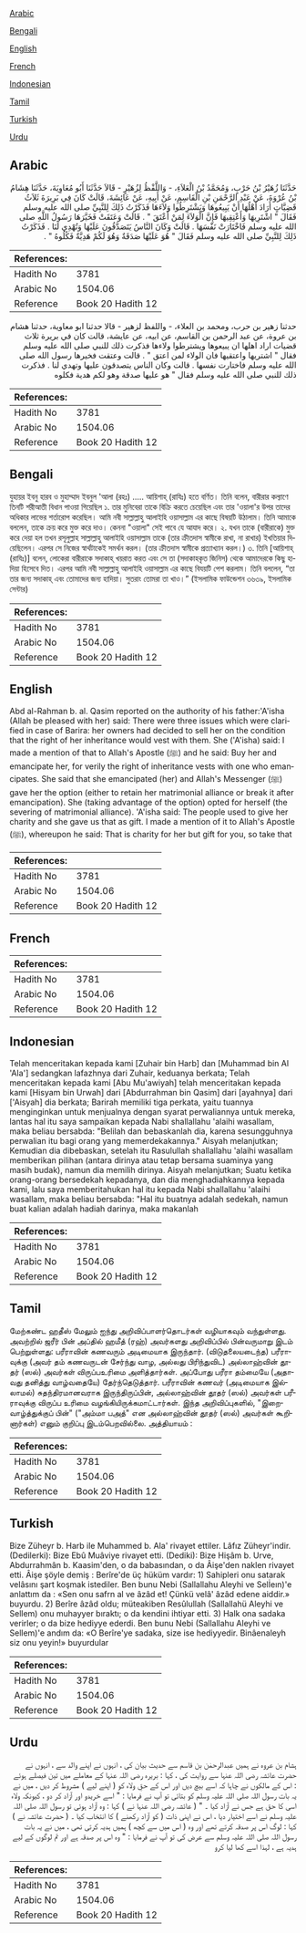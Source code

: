 [Arabic](#arabic)

[Bengali](#bengali)

[English](#english)

[French](#french)

[Indonesian](#indonesian)

[Tamil](#tamil)

[Turkish](#turkish)

[Urdu](#urdu)

## Arabic


<div dir="rtl" lang="ar" style={{fontSize:'larger',backgroundColor:'#f8f9fa',padding:20}}>
حَدَّثَنَا زُهَيْرُ بْنُ حَرْبٍ، وَمُحَمَّدُ بْنُ الْعَلاَءِ، - وَاللَّفْظُ لِزُهَيْرٍ - قَالاَ حَدَّثَنَا أَبُو مُعَاوِيَةَ، حَدَّثَنَا هِشَامُ بْنُ عُرْوَةَ، عَنْ عَبْدِ الرَّحْمَنِ بْنِ الْقَاسِمِ، عَنْ أَبِيهِ، عَنْ عَائِشَةَ، قَالَتْ كَانَ فِي بَرِيرَةَ ثَلاَثُ قَضِيَّاتٍ أَرَادَ أَهْلُهَا أَنْ يَبِيعُوهَا وَيَشْتَرِطُوا وَلاَءَهَا فَذَكَرْتُ ذَلِكَ لِلنَّبِيِّ صلى الله عليه وسلم فَقَالَ ‏"‏ اشْتَرِيهَا وَأَعْتِقِيهَا فَإِنَّ الْوَلاَءَ لِمَنْ أَعْتَقَ ‏"‏ ‏.‏ قَالَتْ وَعَتَقَتْ فَخَيَّرَهَا رَسُولُ اللَّهِ صلى الله عليه وسلم فَاخْتَارَتْ نَفْسَهَا ‏.‏ قَالَتْ وَكَانَ النَّاسُ يَتَصَدَّقُونَ عَلَيْهَا وَتُهْدِي لَنَا ‏.‏ فَذَكَرْتُ ذَلِكَ لِلنَّبِيِّ صلى الله عليه وسلم فَقَالَ ‏"‏ هُوَ عَلَيْهَا صَدَقَةٌ وَهُوَ لَكُمْ هَدِيَّةٌ فَكُلُوهُ ‏"‏ ‏.‏
</div>
<div style={{backgroundColor:'#f8f9fa',padding:20, marginBottom: 10}}><table> <thead> <tr> <th>References:</th> <th></th> </tr> </thead> <tbody><tr><td>Hadith No</td><td>3781</td></tr><tr><td>Arabic No</td><td>1504.06</td></tr><tr><td>Reference</td><td>Book 20 Hadith 12</td></tr></tbody></table></div>


<div dir="rtl" lang="ar" style={{fontSize:'larger',backgroundColor:'#f8f9fa',padding:20}}>
حدثنا زهير بن حرب، ومحمد بن العلاء، - واللفظ لزهير - قالا حدثنا ابو معاوية، حدثنا هشام بن عروة، عن عبد الرحمن بن القاسم، عن ابيه، عن عايشة، قالت كان في بريرة ثلاث قضيات اراد اهلها ان يبيعوها ويشترطوا ولاءها فذكرت ذلك للنبي صلى الله عليه وسلم فقال " اشتريها واعتقيها فان الولاء لمن اعتق " . قالت وعتقت فخيرها رسول الله صلى الله عليه وسلم فاختارت نفسها . قالت وكان الناس يتصدقون عليها وتهدي لنا . فذكرت ذلك للنبي صلى الله عليه وسلم فقال " هو عليها صدقة وهو لكم هدية فكلوه
</div>
<div style={{backgroundColor:'#f8f9fa',padding:20, marginBottom: 10}}><table> <thead> <tr> <th>References:</th> <th></th> </tr> </thead> <tbody><tr><td>Hadith No</td><td>3781</td></tr><tr><td>Arabic No</td><td>1504.06</td></tr><tr><td>Reference</td><td>Book 20 Hadith 12</td></tr></tbody></table></div>

## Bengali


<div dir="ltr" lang="bn" style={{fontSize:'larger',backgroundColor:'#f8f9fa',padding:20}}>
যুহায়র ইবনু হারব ও মুহাম্মাদ ইবনুল 'আলা (রহঃ) ..... আয়িশাহ্ (রাযিঃ) হতে বর্ণিত। তিনি বলেন, বারীরার কল্যাণে তিনটি শরীআতী বিধান পাওয়া গিয়েছিল ১. তার মুনিবেরা তাকে বিক্রি করতে চেয়েছিল এবং তার 'ওয়ালা'র উপর তাদের অধিকার লাভের শর্তারোপ করেছিল। আমি নবী সাল্লাল্লাহু আলাইহি ওয়াসাল্লাম এর কাছে বিষয়টি উঠালাম। তিনি আমাকে বললেন, তাকে ক্রয় করে মুক্ত করে দাও। কেননা "ওয়ালা" সেই পাবে যে আযাদ করে। ২. যখন তাকে (বারীরাকে) মুক্ত করে দেয়া হল তখন রসূলুল্লাহ সাল্লাল্লাহু আলাইহি ওয়াসাল্লাম তাকে (তার ক্রীতদাস স্বামীকে রাখা, না রাখার) ইখতিয়ার দিয়েছিলেন। এরপর সে নিজের স্বার্থটাকেই সমর্থন করল। (তার ক্রীতদাস স্বামীকে প্রত্যাখ্যান করল।) ৩. তিনি [আয়িশাহ্ (রাযিঃ)] বলেন, লোকেরা বারীরাকে সদাকাহ্ খয়রাত করত এবং সে তা (সদাকাহকৃত জিনিস) থেকে আমাদেরকে কিছু হাদিয়া হিসেবে দিত। এরপর আমি নবী সাল্লাল্লাহু আলাইহি ওয়াসাল্লাম এর কাছে বিযয়টি পেশ করলাম। তিনি বললেন, “তা তার জন্য সদাকাহ্ এবং তোমাদের জন্য হাদিয়া। সুতরাং তোমরা তা খাও।” (ইসলামিক ফাউন্ডেশন ৩৬৩৯, ইসলামিক সেন্টার)
</div>
<div style={{backgroundColor:'#f8f9fa',padding:20, marginBottom: 10}}><table> <thead> <tr> <th>References:</th> <th></th> </tr> </thead> <tbody><tr><td>Hadith No</td><td>3781</td></tr><tr><td>Arabic No</td><td>1504.06</td></tr><tr><td>Reference</td><td>Book 20 Hadith 12</td></tr></tbody></table></div>

## English


<div dir="ltr" lang="en" style={{fontSize:'larger',backgroundColor:'#f8f9fa',padding:20}}>
Abd al-Rahman b. al. Qasim reported on the authority of his father:'A'isha (Allah be pleased with her) said: There were three issues which were clarified in case of Barira: her owners had decided to sell her on the condition that the right of her inheritance would vest with them. She ('A'isha) said: I made a mention of that to Allah's Apostle (ﷺ) and he said: Buy her and emancipate her, for verily the right of inheritance vests with one who emancipates. She said that she emancipated (her) and Allah's Messenger (ﷺ) gave her the option (either to retain her matrimonial alliance or break it after emancipation). She (taking advantage of the option) opted for herself (the severing of matrimonial alliance). 'A'isha said: The people used to give her charity and she gave us that as gift. I made a mention of it to Allah's Apostle (ﷺ), whereupon he said: That is charity for her but gift for you, so take that
</div>
<div style={{backgroundColor:'#f8f9fa',padding:20, marginBottom: 10}}><table> <thead> <tr> <th>References:</th> <th></th> </tr> </thead> <tbody><tr><td>Hadith No</td><td>3781</td></tr><tr><td>Arabic No</td><td>1504.06</td></tr><tr><td>Reference</td><td>Book 20 Hadith 12</td></tr></tbody></table></div>

## French


<div dir="ltr" lang="fr" style={{fontSize:'larger',backgroundColor:'#f8f9fa',padding:20}}>

</div>
<div style={{backgroundColor:'#f8f9fa',padding:20, marginBottom: 10}}><table> <thead> <tr> <th>References:</th> <th></th> </tr> </thead> <tbody><tr><td>Hadith No</td><td>3781</td></tr><tr><td>Arabic No</td><td>1504.06</td></tr><tr><td>Reference</td><td>Book 20 Hadith 12</td></tr></tbody></table></div>

## Indonesian


<div dir="ltr" lang="id" style={{fontSize:'larger',backgroundColor:'#f8f9fa',padding:20}}>
Telah menceritakan kepada kami [Zuhair bin Harb] dan [Muhammad bin Al 'Ala'] sedangkan lafazhnya dari Zuhair, keduanya berkata; Telah menceritakan kepada kami [Abu Mu'awiyah] telah menceritakan kepada kami [Hisyam bin Urwah] dari [Abdurrahman bin Qasim] dari [ayahnya] dari ['Aisyah] dia berkata; Barirah memiliki tiga perkata, yaitu tuannya menginginkan untuk menjualnya dengan syarat perwaliannya untuk mereka, lantas hal itu saya sampaikan kepada Nabi shallallahu 'alaihi wasallam, maka beliau bersabda: "Belilah dan bebaskanlah dia, karena sesungguhnya perwalian itu bagi orang yang memerdekakannya." Aisyah melanjutkan; Kemudian dia dibebaskan, setelah itu Rasulullah shallallahu 'alaihi wasallam memberikan pilihan (antara dirinya atau tetap bersama suaminya yang masih budak), namun dia memilih dirinya. Aisyah melanjutkan; Suatu ketika orang-orang bersedekah kepadanya, dan dia menghadiahkannya kepada kami, lalu saya memberitahukan hal itu kepada Nabi shallallahu 'alaihi wasallam, maka beliau bersabda: "Hal itu buatnya adalah sedekah, namun buat kalian adalah hadiah darinya, maka makanlah
</div>
<div style={{backgroundColor:'#f8f9fa',padding:20, marginBottom: 10}}><table> <thead> <tr> <th>References:</th> <th></th> </tr> </thead> <tbody><tr><td>Hadith No</td><td>3781</td></tr><tr><td>Arabic No</td><td>1504.06</td></tr><tr><td>Reference</td><td>Book 20 Hadith 12</td></tr></tbody></table></div>

## Tamil


<div dir="ltr" lang="ta" style={{fontSize:'larger',backgroundColor:'#f8f9fa',padding:20}}>
மேற்கண்ட ஹதீஸ் மேலும் ஐந்து அறிவிப்பாளர்தொடர்கள் வழியாகவும் வந்துள்ளது. அவற்றில் ஜரீர் பின் அப்தில் ஹமீத் (ரஹ்) அவர்களது அறிவிப்பில் பின்வருமாறு இடம் பெற்றுள்ளது: பரீராவின் கணவரும் அடிமையாக இருந்தார். (விடுதலையடைந்த) பரீராவுக்கு (அவர் தம் கணவருடன் சேர்ந்து வாழ, அல்லது பிரிந்துவிட) அல்லாஹ்வின் தூதர் (ஸல்) அவர்கள் விருப்பஉரிமை அளித்தார்கள். அப்போது பரீரா தம்மையே (அதாவது தனித்து வாழ்வதையே) தேர்ந்தெடுத்தார். பரீராவின் கணவர் (அடிமையாக இல்லாமல்) சுதந்திரமானவராக இருந்திருப்பின், அல்லாஹ்வின் தூதர் (ஸல்) அவர்கள் பரீராவுக்கு விருப்ப உரிமை வழங்கியிருக்கமாட்டார்கள். இந்த அறிவிப்புகளில், "இறைவாழ்த்துக்குப் பின்" ("அம்மா பஅத்" என அல்லாஹ்வின் தூதர் (ஸல்) அவர்கள் கூறினார்கள்) எனும் குறிப்பு இடம்பெறவில்லை. அத்தியாயம் :
</div>
<div style={{backgroundColor:'#f8f9fa',padding:20, marginBottom: 10}}><table> <thead> <tr> <th>References:</th> <th></th> </tr> </thead> <tbody><tr><td>Hadith No</td><td>3781</td></tr><tr><td>Arabic No</td><td>1504.06</td></tr><tr><td>Reference</td><td>Book 20 Hadith 12</td></tr></tbody></table></div>

## Turkish


<div dir="ltr" lang="tr" style={{fontSize:'larger',backgroundColor:'#f8f9fa',padding:20}}>
Bize Züheyr b. Harb ile Muhammed b. Ala' rivayet ettiler. Lâfız Züheyr'indir. (Dedilerki): Bize Ebû Muâviye rivayet etti. (Dediki): Bize Hişâm b. Urve, Abdurrahmân b. Kaasim'den, o da babasından, o da Âişe'den naklen rivayet etti. Âişe şöyle demiş : Berîre'de üç hüküm vardır: 1) Sahipleri onu satarak velâsını şart koşmak istediler. Ben bunu Nebi (Sallallahu Aleyhi ve Selİeın)'e anlattım da : «Sen onu safrn al ve âzâd et! Çünkü velâ' âzâd edene aiddir.» buyurdu. 2) Berîre âzâd oldu; müteakiben Resûlullah (Sallallahü Aleyhi ve Sellem) onu muhayyer bıraktı; o da kendini ihtiyar etti. 3) Halk ona sadaka verirler; o da bize hediyye ederdi. Ben bunu Nebi (Sallallahu Aleyhi ve Sellem)'e andım da: «O Berîre'ye sadaka, size ise hediyyedir. Binâenaleyh siz onu yeyin!» buyurdular
</div>
<div style={{backgroundColor:'#f8f9fa',padding:20, marginBottom: 10}}><table> <thead> <tr> <th>References:</th> <th></th> </tr> </thead> <tbody><tr><td>Hadith No</td><td>3781</td></tr><tr><td>Arabic No</td><td>1504.06</td></tr><tr><td>Reference</td><td>Book 20 Hadith 12</td></tr></tbody></table></div>

## Urdu


<div dir="rtl" lang="ur" style={{fontSize:'larger',backgroundColor:'#f8f9fa',padding:20}}>
ہشام بن عروہ نے ہمیں عبدالرحمٰن بن قاسم سے حدیث بیان کی ، انہوں نے اپنے والد سے ، انہوں نے حضرت عائشہ رضی اللہ عنہا سے روایت کی ، کہا : بریرہ رضی اللہ عنہا کے معاملے میں تین فیصلے ہوئے : اس کے مالکوں نے چاہا کہ اسے بیچ دیں اور اس کے حقِ ولاء کو ( اپنے لیے ) مشروط کر دیں ، میں نے یہ بات رسول اللہ صلی اللہ علیہ وسلم کو بتائی تو آپ نے فرمایا : " اسے خریدو اور آزاد کر دو ، کیونکہ ولاء اسی کا حق ہے جس نے آزاد کیا ۔ " ( عائشہ رضی اللہ عنہا نے ) کہا : وہ آزاد ہوئی تو رسول اللہ صلی اللہ علیہ وسلم نے اسے اختیار دیا ، اس نے اپنی ذات ( کو آزاد رکھنے ) کا انتخاب کیا ۔ ( حضرت عائشہ نے ) کہا : لوگ اس پر صدقہ کرتے تھے اور وہ ( اس میں سے کچھ ) ہمیں ہدیہ کرتی تھی ، میں نے یہ بات رسول اللہ صلی اللہ علیہ وسلم سے عرض کی تو آپ نے فرمایا : " وہ اس پر صدقہ ہے اور تم لوگوں کے لیے ہدیہ ہے ، لہذا اسے کھا لیا کرو
</div>
<div style={{backgroundColor:'#f8f9fa',padding:20, marginBottom: 10}}><table> <thead> <tr> <th>References:</th> <th></th> </tr> </thead> <tbody><tr><td>Hadith No</td><td>3781</td></tr><tr><td>Arabic No</td><td>1504.06</td></tr><tr><td>Reference</td><td>Book 20 Hadith 12</td></tr></tbody></table></div>